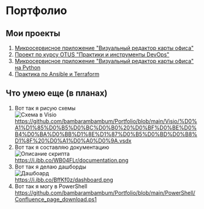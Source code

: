 # Портфолио

## Мои проекты
1. [Микросервисное приложение "Визуальный редактор карты офиса"](https://github.com/bambarambambum/VisualOffice-App)
2. [Проект по курсу OTUS "Практики и инструменты DevOps"](https://github.com/bambarambambum/VisualOffice)
3. [Микросервисное приложение "Визуальный редактор карты офиса" на Python](https://github.com/bambarambambum/VisualOfficeApp-Python)
4. [Практика по Ansible и Terraform](https://github.com/bambarambambum/devops-tasks)

## Что умею еще (в планах)
1. Вот так я рисую схемы  
   ![Схема в Visio](https://i.ibb.co/YDg1cDQ/schema-screenshot.png)  
   https://github.com/bambarambambum/Portfolio/blob/main/Visio/%D0%A1%D1%85%D0%B5%D0%BC%D0%B0%20%D0%BF%D0%BE%D0%B4%D0%BA%D0%BB%D1%8E%D1%87%D0%B5%D0%BD%D0%B8%D1%8F%20%D0%A1%D0%A0%D0%9A.vsdx  
2. Вот так я составляю документацию  
   ![Описание скрипта](https://i.ibb.co/p4QBZSH/documentation.png)  
   https://i.ibb.co/WB04FLr/documentation.png  
3. Вот так я делаю дашборды  
   ![Дашбоард](https://i.ibb.co/x2282xC/dashboard.png)  
   https://i.ibb.co/BffKf0z/dashboard.png  
4. Вот так я могу в PowerShell  
   https://github.com/bambarambambum/Portfolio/blob/main/PowerShell/Confluence_page_download.ps1  
